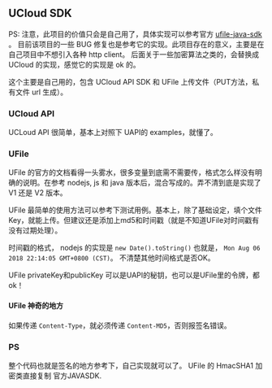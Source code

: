 ## UCloud SDK

PS: 注意，此项目的价值只会是自己用了，具体实现可以参考官方 [ufile-java-sdk](https://github.com/ucloud/ufile-sdk-java) 。
目前该项目的一些 BUG 修复也是参考它的实现。此项目存在的意义，主要是在自己项目中不想引入各种 http client。
后面关于一些加密算法之类的，会替换成 UCloud 的实现，感觉它的实现是 ok 的。

这个主要是自己用的，包含 UCloud API SDK 和 UFile 上传文件（PUT方法，私有文件 url 生成）。

### UCloud API
UCLoud API 很简单，基本上对照下 UAPI的 examples，就懂了。

### UFile

UFile 的官方的文档看得一头雾水，很多变量到底需不需要传，格式怎么样没有明确的说明。在参考 nodejs, js 和 java 版本后，混合写成的。弄不清到底是实现了 V1 还是 V2 版本。 

UFile 最简单的使用方法可以参考下测试用例。基本上，除了基础设定，填个文件Key，就能上传。但建议还是添加上md5和时间戳（就是不知道UFile对时间戳有没有过期处理）。

时间戳的格式， nodejs 的实现是 `new Date().toString()` 也就是， `Mon Aug 06 2018 22:14:05 GMT+0800 (CST)`。 不清楚其他时间格式是否OK。

UFile privateKey和publicKey 可以是UAPI的秘钥，也可以是UFile里的令牌，都ok！

#### UFile 神奇的地方
如果传递 `Content-Type`，就必须传递 `Content-MD5`，否则报签名错误。

### PS
整个代码也就是签名的地方参考下，自己实现就可以了。 UFile 的 HmacSHA1 加密类直接复制 官方JAVASDK.